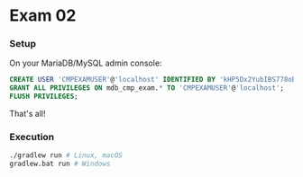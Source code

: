 # Exam 02

### Setup

On your MariaDB/MySQL admin console:

```sql
CREATE USER 'CMPEXAMUSER'@'localhost' IDENTIFIED BY 'kHP5Dx2YubIBS778oBqn';
GRANT ALL PRIVILEGES ON mdb_cmp_exam.* TO 'CMPEXAMUSER'@'localhost';
FLUSH PRIVILEGES;
```

That's all!

### Execution

```bash
./gradlew run # Linux, macOS
gradlew.bat run # Windows
```

